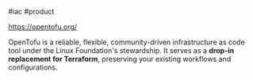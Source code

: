 #iac #product 

https://opentofu.org/

OpenTofu is a reliable, flexible, community-driven infrastructure as code tool under the Linux Foundation's stewardship. It serves as a **drop-in replacement for Terraform**, preserving your existing workflows and configurations.